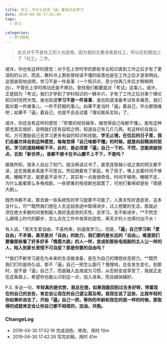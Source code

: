 ```yaml
---
title: 社工，为什么应该「逼」着自己去学习
date: 2019-04-30 17:01:49
tags:
  - 学习
  
categories:
  - 学习随笔
---
```



<!--more-->

> 此文对于不是社工的人也适用。因为我的主要读者是社工，所以在标题加上了「社工」二字。

或许，你也有这样的感觉：对于在上学时学的那些专业知识直到工作之后才有了更深刻的认识，而且，教科书上那些曾经读不懂的段落也是在工作之后才逐渐明白。这很直观地说明，学习不是一件易事（一个知识点，至少你再几年后才稍稍明白）。不管在上学时用功还是不用功，曾经我们都要面对「考试」这事儿，或许，正是因为「考试」我们才学到了学科知识的一鳞半爪，才有了工作之后对某个理论知识的恍然大悟。谁也知道**学习不是一件易事**，谁也知道准备考试有多痛苦，我们面对着一件难事儿、一件不舒服的事儿。如果不是当时「逼」着自己，毕业都很难吧；如果不「逼」着自己，也就不会去试着「理论联系实际」了。

或许，你还会有这样的感觉：「积累的经验越多，越觉得自己啥都不懂」，能有这种感觉其实很好，说明我们还有自知之明，知道自己有几斤几两。有这样的自我认知，方可激励自己去学习更多有益的知识和技能。**学无止境，在往后的日子里，我们会屡次体会到这种感觉，每每觉得「自己啥都不懂」的时候，就是向前精进的契机，学习的道路崎岖不平，此时，是必须要「逼」自己一下的，不然，怎能突破拐点，去到「新世界」，谁都不想卡在半山腰不上不下，不是吗？**

据我所知，很多人自出了校门，就没再读过书了，甚至连穿越小说之类的网文都不读，这在我看来真是不可思议。然后随着有了家庭，有了孩子，嘴上说着时间不够用，睡眠不足，就更是不读书了。其实有一点我很奇怪，时间不够用，睡眠不足，为什么能看那么多电视剧，一些厚重的电视剧也就罢了，可他们看得却是些「情感大剧」。

既然书都不读，那去做一些系统性的学习就更不可能了。人类天性好逸恶劳，这本没什么，可**既然我们想在人生这段旅途中取得进步，过上想要的生活，那就必须在绝大多数时间里制服人类好逸恶劳的天性，去学习，去不断进步，**不然怎么跟得上时代的脚步，怎么去在工作中发挥创造性，再天才的人也得付出汗水！

有人说，「我天生爱自由，不喜拘束，别逼我学习」，但是，**「逼」自己学习和「爱自由」不矛盾，甚至是对「自由」的助力，我们要的是长远的「自由」，难道我们要像那些看了好多好多「情感大剧」的人一样，变成和那些电视剧的主人公一样的人，陷入到家长里短不可自拔？那是你要的自由吗？**

**我们不断学习是在为未来的生活做准备，是在为自己的理想状态努力。**既然我们打的是持久战，那不「逼」自己一把怎么能行？慢慢地，总会发生变化，到那时，就不是「逼」自己了，而是融入血液成为习惯，从忍耐变成享受了，我就正走在这条路上，希望你也能认识到这一点，加入进来，而且越快越好。

P.S. 多说一句，**年轻真的是优势，我总在想，如果我能回到过去多好呀，带着现在的自己的忠告，肯定会让现在的自己望尘莫及呀。我现在说了这些，比我年轻的你如果听进去了，开始「逼」自己一把，等你的年龄和现在的我一样的时候，那取得的成就肯定会让你自己都不相信的，加油，共勉。**

### ChangeLog


- 2019-04-30 17:52:16 完成润色、修改，用时 10m
- 2019-04-30 17:42:26 写完初稿，用时 41m